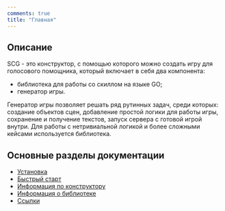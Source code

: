 ```yaml
---
comments: true
title: "Главная"
---
```


## Описание
SCG - это конструктор, с помощью которого можно создать игру для голосового помощника, который включает в себя два компонента:

- библиотека для работы со скиллом на языке GO;
- генератор игры.

Генератор игры позволяет решать ряд рутинных задач, среди которых: создание объектов сцен, добавление простой логики для работы игры, сохранение и получение текстов, запуск сервера с готовой игрой внутри. Для работы с нетривиальной логикой и более сложными кейсами используется библиотека.
 
## Основные разделы документации
- [Установка](./install.md)
- [Быстрый старт](./manual.md)
- [Информация по конструктору](./gen_info.md)
- [Информация о библиотеке](./lib_info.md)
- [Ссылки](./links.md)

